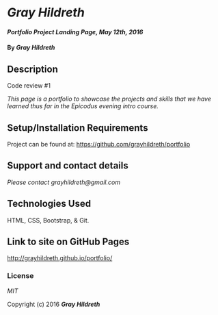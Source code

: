 # _Gray Hildreth_

#### _Portfolio Project Landing Page, May 12th, 2016_

#### By _**Gray Hildreth**_

## Description

Code review #1

_This page is a portfolio to showcase the projects and skills that we have learned thus far in the Epicodus evening intro course._

## Setup/Installation Requirements

Project can be found at: https://github.com/grayhildreth/portfolio

## Support and contact details

_Please contact grayhildreth@gmail.com_

## Technologies Used

HTML, CSS, Bootstrap, & Git.

## Link to site on GitHub Pages

http://grayhildreth.github.io/portfolio/

### License

*MIT*

Copyright (c) 2016 **_Gray Hildreth_**
